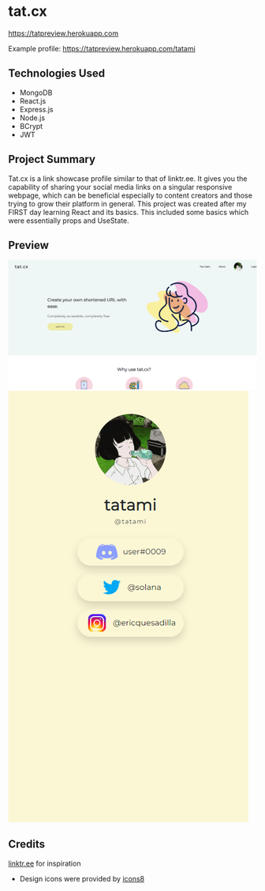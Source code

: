 # tat.cx

https://tatpreview.herokuapp.com

Example profile: https://tatpreview.herokuapp.com/tatami

## Technologies Used
- MongoDB
- React.js
- Express.js
- Node.js
- BCrypt
- JWT

## Project Summary

Tat.cx is a link showcase profile similar to that of linktr.ee. It gives you the capability of sharing your social media links on a singular
responsive webpage, which can be beneficial especially to content creators and those trying to grow their platform in general.
This project was created after my FIRST day learning React and its basics. This included some basics which were essentially props and UseState.


## Preview

<img src="client/src/assets/img/preview1.png" width="auto" height="auto"/>
<img src="client/src/assets/img/preview2.png" width="auto" height="auto"/>

## Credits

[linktr.ee](https://linktr.ee) for inspiration
* Design icons were provided by [icons8](https://icons8.com/)